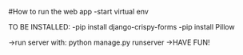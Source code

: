 #How to run the web app
-start virtual env
  
  TO BE INSTALLED:
  -pip install django-crispy-forms
  -pip install Pillow

  ->run server with: python manage.py runserver
  ->HAVE FUN!

